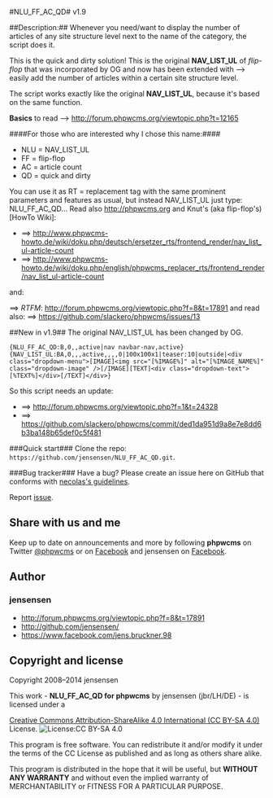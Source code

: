 #NLU_FF_AC_QD#
v1.9

##Description:##
Whenever you need/want to display the number of articles of any site structure level next to the name of the category, the script does it.

This is the quick and dirty solution! This is the original **NAV_LIST_UL** of *flip-flop* that was incorporated by OG and now has been extended with --> easily add the number of articles within a certain site structure level.

The script works exactly like the original **NAV_LIST_UL**, because it's based on the same function.

**Basics** to read --> http://forum.phpwcms.org/viewtopic.php?t=12165

####For those who are interested why I chose this name:####
* NLU = NAV_LIST_UL
* FF = flip-flop
* AC = article count
* QD = quick and dirty

You can use it as RT = replacement tag  with the same prominent parameters and features as usual, but instead NAV_LIST_UL just type: NLU_FF_AC_QD... Read also <http://phpwcms.org> and Knut's (aka flip-flop's) [HowTo Wiki]:

* ==> http://www.phpwcms-howto.de/wiki/doku.php/deutsch/ersetzer_rts/frontend_render/nav_list_ul-article-count
* ==> http://www.phpwcms-howto.de/wiki/doku.php/english/phpwcms_replacer_rts/frontend_render/nav_list_ul-article-count

and:

==> _RTFM_: http://forum.phpwcms.org/viewtopic.php?f=8&t=17891 and read also: 
==> https://github.com/slackero/phpwcms/issues/13

##New in v1.9##
The original NAV_LIST_UL has been changed by OG.

```
{NLU_FF_AC_QD:B,0,,active|nav navbar-nav,active}
{NAV_LIST_UL:BA,0,,,active,,,,0|100x100x1|teaser:10|outside|<div class="dropdown-menu">[IMAGE]<img src="[%IMAGE%]" alt="[%IMAGE_NAME%]" class="dropdown-image" />[/IMAGE][TEXT]<div class="dropdown-text">[%TEXT%]</div>[/TEXT]</div>}
```
So this script needs an update:

* ==> http://forum.phpwcms.org/viewtopic.php?f=1&t=24328
* ==> https://github.com/slackero/phpwcms/commit/ded1da951d9a8e7e8dd6b3ba148b65def0c5f481

###Quick start###
Clone the repo: `https://github.com/jensensen/NLU_FF_AC_QD.git`.

###Bug tracker###
Have a bug? Please create an issue here on GitHub that conforms with [necolas's guidelines](https://github.com/necolas/issue-guidelines).

Report [issue](https://github.com/jensensen/NLU_FF_AC_QD/issues).

Share with us and me
-------------

Keep up to date on announcements and more by following **phpwcms** on Twitter [@phpwcms](http://twitter.com/phpwcms) or on [Facebook](https://www.facebook.com/pages/phpwcms/162275020999) and jensensen on [Facebook](https://www.facebook.com/jens.bruckner.98).


Author
------

### jensensen ###
* <http://forum.phpwcms.org/viewtopic.php?f=8&t=17891>
* <http://github.com/jensensen/>
* <https://www.facebook.com/jens.bruckner.98>

Copyright and license
---------------------

Copyright 2008–2014 jensensen

This work - **NLU_FF_AC_QD for phpwcms** by jensensen (jbr/LH/DE) - is licensed under a 

[Creative Commons Attribution-ShareAlike 4.0 International (CC BY-SA 4.0)](http://creativecommons.org/licenses/by-sa/4.0/) License. ![License:CC BY-SA 4.0](http://i.creativecommons.org/l/by-sa/4.0/88x31.png)

This program is free software. You can redistribute it and/or
modify it under the terms of the CC License as published and as long as others share alike.

This program is distributed in the hope that it will be useful,
but **WITHOUT ANY WARRANTY** and without even the implied warranty of
MERCHANTABILITY or FITNESS FOR A PARTICULAR PURPOSE.
